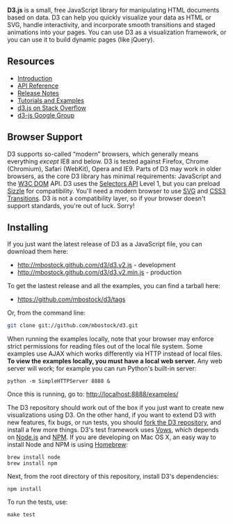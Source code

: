 **D3.js** is a small, free JavaScript library for manipulating HTML documents based on data. D3 can help you quickly visualize your data as HTML or SVG, handle interactivity, and incorporate smooth transitions and staged animations into your pages. You can use D3 as a visualization framework, or you can use it to build dynamic pages (like jQuery).

## Resources

* [Introduction](http://mbostock.github.com/d3/)
* [API Reference](wiki/API-Reference)
* [Release Notes](wiki/Release-Notes)
* [Tutorials and Examples](wiki/Gallery)
* [d3.js on Stack Overflow](http://stackoverflow.com/questions/tagged/d3.js)
* [d3-js Google Group](http://groups.google.com/group/d3-js)

## Browser Support

D3 supports so-called “modern” browsers, which generally means everything _except_ IE8 and below. D3 is tested against Firefox, Chrome (Chromium), Safari (WebKit), Opera and IE9. Parts of D3 may work in older browsers, as the core D3 library has minimal requirements: JavaScript and the [W3C DOM](http://www.w3.org/DOM/) API. D3 uses the [Selectors API](http://www.w3.org/TR/selectors-api/) Level 1, but you can preload [Sizzle](http://sizzlejs.com/) for compatibility. You'll need a modern browser to use [SVG](http://www.w3.org/TR/SVG/) and [CSS3 Transitions](http://www.w3.org/TR/css3-transitions/). D3 is not a compatibility layer, so if your browser doesn't support standards, you're out of luck. Sorry!

## Installing

If you just want the latest release of D3 as a JavaScript file, you can download them here:

* http://mbostock.github.com/d3/d3.v2.js - development
* http://mbostock.github.com/d3/d3.v2.min.js - production

To get the lastest release and all the examples, you can find a tarball here:

* https://github.com/mbostock/d3/tags

Or, from the command line:

```bash
git clone git://github.com/mbostock/d3.git
```

When running the examples locally, note that your browser may enforce strict permissions for reading files out of the local file system. Some examples use AJAX which works differently via HTTP instead of local files. **To view the examples locally, you must have a local web server.** Any web server will work; for example you can run Python's built-in server:

    python -m SimpleHTTPServer 8888 &

Once this is running, go to: <http://localhost:8888/examples/>

The D3 repository should work out of the box if you just want to create new visualizations using D3. On the other hand, if you want to extend D3 with new features, fix bugs, or run tests, you should [fork the D3 repository](/mbostock/d3/fork_select), and install a few more things. D3's test framework uses [Vows](http://vowsjs.org), which depends on [Node.js](http://nodejs.org/) and [NPM](http://npmjs.org/). If you are developing on Mac OS X, an easy way to install Node and NPM is using [Homebrew](http://mxcl.github.com/homebrew/):

    brew install node
    brew install npm

Next, from the root directory of this repository, install D3's dependencies:

    npm install

To run the tests, use:

    make test